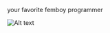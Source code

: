 your favorite femboy programmer

![Alt text](https://media.discordapp.net/attachments/728598443211358229/1012100842620461096/gnojawa_tv-onlinevideoconverter.com.gif)

